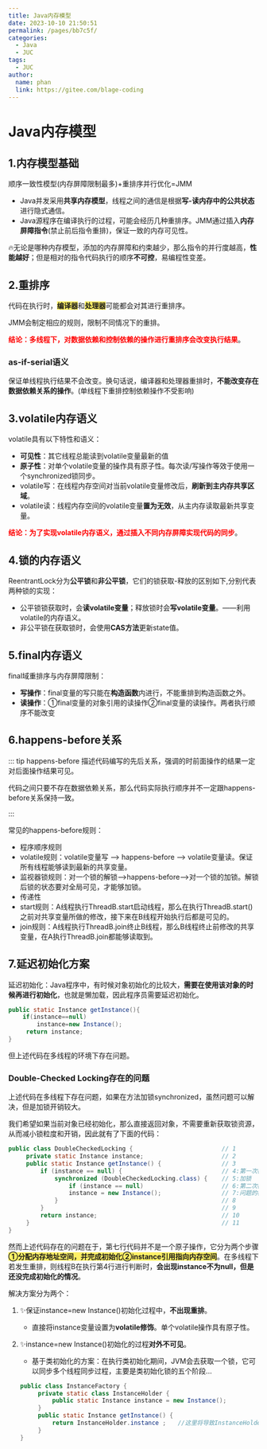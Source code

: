 ```yaml
---
title: Java内存模型
date: 2023-10-10 21:50:51
permalink: /pages/bb7c5f/
categories:
  - Java
  - JUC
tags:
  - JUC
author: 
  name: phan
  link: https://gitee.com/blage-coding
---
```

# Java内存模型

## 1.内存模型基础

顺序一致性模型(内存屏障限制最多)+重排序并行优化=JMM

- Java并发采用**共享内存模型**，线程之间的通信是根据**写-读内存中的公共状态**进行隐式通信。
- Java源程序在编译执行的过程，可能会经历几种重排序。JMM通过插入**内存屏障指令**(禁止前后指令重排)，保证一致的内存可见性。

🔥无论是哪种内存模型，添加的内存屏障和约束越少，那么指令的并行度越高，**性能越好**；但是相对的指令代码执行的顺序**不可控**，易编程性变差。

## 2.重排序

代码在执行时，<font style="background: rgb(255, 240, 102)" >**编译器**</font>和<font style="background: rgb(255, 240, 102)" >**处理器**</font>可能都会对其进行重排序。

JMM会制定相应的规则，限制不同情况下的重排。

<font color="red">**结论：多线程下，对数据依赖和控制依赖的操作进行重排序会改变执行结果**</font>。

### as-if-serial语义

保证单线程执行结果不会改变。换句话说，编译器和处理器重排时，**不能改变存在数据依赖关系的操作**。(单线程下重排控制依赖操作不受影响)

## 3.volatile内存语义

volatile具有以下特性和语义：

- **可见性**：其它线程总能读到volatile变量最新的值
- **原子性**：对单个volatile变量的操作具有原子性。每次读/写操作等效于使用一个synchronized锁同步。
- volatile写：在线程内存空间对当前volatile变量修改后，**刷新到主内存共享区域**。
- volatile读：线程内存空间的volatile变量**置为无效**，从主内存读取最新共享变量。

<font color="red">**结论：为了实现volatile内存语义，通过插入不同内存屏障实现代码的同步**</font>。

## 4.锁的内存语义

ReentrantLock分为**公平锁**和**非公平锁**，它们的锁获取-释放的区别如下,分别代表两种锁的实现：

- 公平锁锁获取时，会**读volatile变量**；释放锁时会**写volatile变量**。——利用volatile的内存语义。
- 非公平锁在获取锁时，会使用**CAS方法**更新state值。

## 5.final内存语义

final域重排序与内存屏障限制：

- **写操作**：final变量的写只能在**构造函数**内进行，不能重排到构造函数之外。
- **读操作**：①final变量的对象引用的读操作②final变量的读操作。两者执行顺序不能改变

## 6.happens-before关系

::: tip happens-before
描述代码编写的先后关系，强调的时前面操作的结果一定对后面操作结果可见。

代码之间只要不存在数据依赖关系，那么代码实际执行顺序并不一定跟happens-before关系保持一致。

:::

常见的happens-before规则：

- 程序顺序规则
- volatile规则：volatile变量写 —> happens-before —> volatile变量读。保证所有线程能够读到最新的共享变量。
- 监视器锁规则：对一个锁的解锁—>happens-before—>对一个锁的加锁。解锁后锁的状态要对全局可见，才能够加锁。
- 传递性
- start规则：A线程执行ThreadB.start启动线程，那么在执行ThreadB.start()之前对共享变量所做的修改，接下来在B线程开始执行后都是可见的。
- join规则：A线程执行ThreadB.join终止B线程，那么B线程终止前修改的共享变量，在A执行ThreadB.join都能够读取到。

## 7.延迟初始化方案

延迟初始化：Java程序中，有时候对象初始化的比较大，**需要在使用该对象的时候再进行初始化**，也就是懒加载，因此程序员需要延迟初始化。

```java
public static Instance getInstance(){
	if(instance==null)
		instance=new Instance();
     return instance;
}
```

但上述代码在多线程的环境下存在问题。

### Double-Checked Locking存在的问题

上述代码在多线程下存在问题，如果在方法加锁synchronized，虽然问题可以解决，但是加锁开销较大。

我们希望如果当前对象已经初始化，那么直接返回对象，不需要重新获取锁资源，从而减小锁粒度和开销，因此就有了下面的代码：

```java
public class DoubleCheckedLocking { 						// 1
     private static Instance instance; 						// 2
     public static Instance getInstance() { 				// 3
         if (instance == null) { 							// 4:第一次检查
             synchronized (DoubleCheckedLocking.class) { 	// 5:加锁
                 if (instance == null) 						// 6:第二次检查
                 instance = new Instance(); 				// 7:问题的根源出在这里
             } 												// 8
         } 													// 9
         return instance; 									// 10
     } 														// 11
}
```

然而上述代码存在的问题在于，第七行代码并不是一个原子操作，它分为两个步骤<font style="background: rgb(255, 240, 102)" >**①分配内存地址空间，并完成初始化②instance引用指向内存空间**</font>。在多线程下若发生重排，则线程B在执行第4行进行判断时，**会出现instance不为null，但是还没完成初始化的情况**。

解决方案分为两个：

1. ✨保证instance=new Instance()初始化过程中，**不出现重排**。
   - 直接将instance变量设置为**volatile修饰**。单个volatile操作具有原子性。

2. ✨instance=new Instance()初始化的过程**对外不可见**。

   - 基于类初始化的方案：在执行类初始化期间，JVM会去获取一个锁，它可以同步多个线程同步过程，主要是类初始化锁的五个阶段...

   ```java
   public class InstanceFactory {
        private static class InstanceHolder {
            public static Instance instance = new Instance();
        }
        public static Instance getInstance() {
            return InstanceHolder.instance ;　　//这里将导致InstanceHolder类被初始化
        }
   }
   ```

